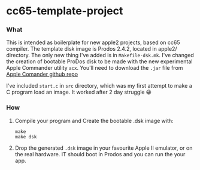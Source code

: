 # cc65-template-project

### What 

This is intended as boilerplate for new apple2 projects, based on cc65 compiler. The template disk image is Prodos 2.4.2, located in apple2/ directory. The only new thing I've added is in `Makefile-dsk.mk`. I've changed the creation of bootable ProDos disk to be made with the new experimental Apple Commander utility `acx`. You'll need to download the `.jar` file from [Apple Comander github repo](https://github.com/AppleCommander/AppleCommander/releases/tag/1.8.0)

I've included `start.c` in `src` directory, which was my first attempt to make a C program load an image. It worked after 2 day struggle 😀

### How

1. Compile your program and Create the bootable .dsk image with:

   ```
   make
   make dsk
   ```

2. Drop the generated `.dsk` image in your favourite Apple II emulator, or on the real hardware. IT should boot in Prodos and you can run the your app.
